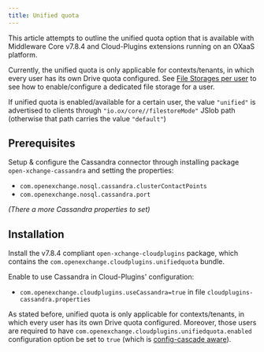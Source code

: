 ```yaml
---
title: Unified quota
---
```


This article attempts to outline the unified quota option that is available with Middleware Core v7.8.4 and Cloud-Plugins extensions running on an OXaaS platform.

Currently, the unified quota is only applicable for contexts/tenants, in which every user has its own Drive quota configured. See [File Storages per user](https://oxpedia.org/wiki/index.php?title=AppSuite:File_Storages_per_User) to see how to enable/configure a dedicated file storage for a user.

If unified quota is enabled/available for a certain user, the value ``"unified"`` is advertised to clients through ``"io.ox/core//filestoreMode"`` JSlob path (otherwise that path carries the value ``"default"``)

## Prerequisites

Setup & configure the Cassandra connector through installing package `open-xchange-cassandra` and setting the properties:

 - `com.openexchange.nosql.cassandra.clusterContactPoints`
 - `com.openexchange.nosql.cassandra.port`

*(There a more Cassandra properties to set)*

## Installation

Install the v7.8.4 compliant `open-xchange-cloudplugins` package, which contains the `com.openexchange.cloudplugins.unifiedquota` bundle.

Enable to use Cassandra in Cloud-Plugins' configuration:

 - `com.openexchange.cloudplugins.useCassandra=true` in file `cloudplugins-cassandra.properties`

As stated before, unified quota is only applicable for contexts/tenants, in which every user has its own Drive quota configured. Moreover, those users are required to have `com.openexchange.cloudplugins.unifiedquota.enabled` configuration option be set to `true` (which is [config-cascade aware](http://oxpedia.org/wiki/index.php?title=ConfigCascade)).

